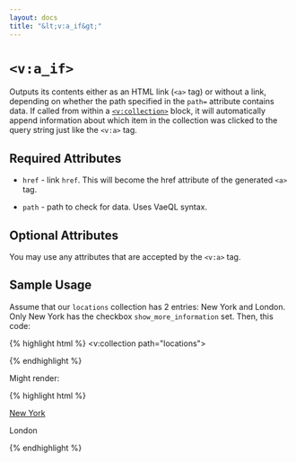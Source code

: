 ```yaml
---
layout: docs
title: "&lt;v:a_if&gt;"
---
```


# `<v:a_if>`

Outputs its contents either as an HTML link (`<a>` tag) or without a
link, depending on whether the path specified in the `path=` attribute
contains data. If called from within a [`<v:collection>`](/v_collection/)
block, it will automatically append information about which item in the
collection was clicked to the query string just like the `<v:a>` tag.

## Required Attributes

-   `href` - link `href`. This will become the href attribute of the
    generated `<a>` tag.

-   `path` - path to check for data. Uses VaeQL syntax.

## Optional Attributes

You may use any attributes that are accepted by the `<v:a>` tag.

## Sample Usage

Assume that our `locations` collection has 2 entries: New York and
London. Only New York has the checkbox `show_more_information` set.
Then, this code:

{% highlight html %}
<v:collection path="locations">
 <p>
  <v:a_if path="show_more_information" href="/location" />
   <v:text path="name" />
  </v:a_if>
 </p>
</v:collection>
{% endhighlight %}

Might render:

{% highlight html %}
<p>
 <a href="/location/1-new-york">New York</a>
</p>
<p>
 London
</p>
{% endhighlight %}
